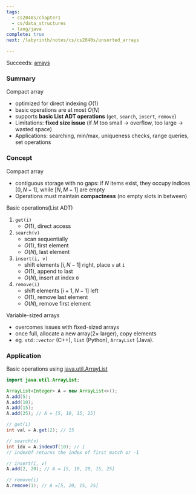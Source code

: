 ```yaml
---
tags:
  - cs2040s/chapter1
  - cs/data_structures
  - lang/java
complete: true
next: /labyrinth/notes/cs/cs2040s/unsorted_arrays

---
```

Succeeds: [arrays](/labyrinth/notes/cs/cs1101s/arrays)
### Summary
Compact array
- optimized for direct indexing $O(1)$
- basic operations are at most $O(N)$
- supports **basic List ADT operations** (`get`, `search`, `insert`, `remove`)
- Limitations: **fixed size issue** (if $M$ too small → overflow, too large → wasted space)
- Applications: searching, min/max, uniqueness checks, range queries, set operations
### Concept
Compact array
- contiguous storage with no gaps: if $N$ items exist, they occupy indices $[0,N-1]$, while $[N,M−1]$ are empty
- Operations must maintain **compactness** (no empty slots in between)

Basic operations(List ADT)
1. `get(i)`
	- $O(1)$, direct access
2. `search(v)` 
	- scan sequentially
	- $O(1)$, first element
	- $O(N)$, last element
3. `insert(i, v)`
	- shift elements $[i,N−1]$ right, place `v` at `i`
	- $O(1)$, append to last
	- $O(N)$, insert at index `0`
4. `remove(i)`
	- shift elements $[i+1,N−1]$ left
	- $O(1)$, remove last element
	- $O(N)$, remove first element

Variable-sized arrays
- overcomes issues with fixed-sized arrays
- once full, allocate a new array(2× larger), copy elements
- eg. `std::vector` (C++), `list` (Python), `ArrayList` (Java).
### Application
Basic operations using [java.util.ArrayList](https://docs.oracle.com/javase/8/docs/api/java/util/ArrayList.html)
```java
import java.util.ArrayList;

ArrayList<Integer> A = new ArrayList<>();
A.add(5);
A.add(10);
A.add(15);
A.add(25); // A = [5, 10, 15, 25]

// get(i)
int val = A.get(2); // 15

// search(v)
int idx = A.indexOf(10); // 1
// indexOf returns the index of first match or -1

// insert(i, v)
A.add(2, 20); // A = [5, 10, 20, 15, 25]

// remove(i)
A.remove(1); // A =[5, 20, 15, 25]
```

